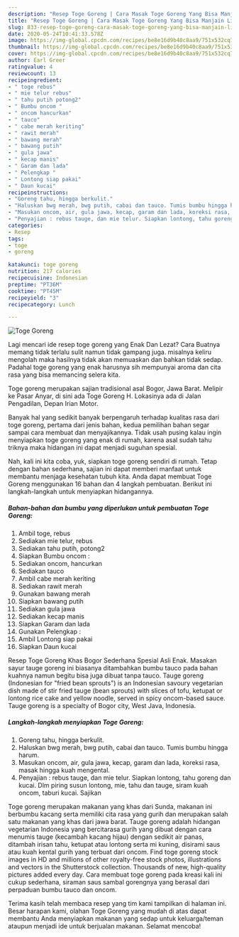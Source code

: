 ```yaml
---
description: "Resep Toge Goreng | Cara Masak Toge Goreng Yang Bisa Manjain Lidah"
title: "Resep Toge Goreng | Cara Masak Toge Goreng Yang Bisa Manjain Lidah"
slug: 833-resep-toge-goreng-cara-masak-toge-goreng-yang-bisa-manjain-lidah
date: 2020-05-24T10:41:33.578Z
image: https://img-global.cpcdn.com/recipes/be8e16d9b40c8aa9/751x532cq70/toge-goreng-foto-resep-utama.jpg
thumbnail: https://img-global.cpcdn.com/recipes/be8e16d9b40c8aa9/751x532cq70/toge-goreng-foto-resep-utama.jpg
cover: https://img-global.cpcdn.com/recipes/be8e16d9b40c8aa9/751x532cq70/toge-goreng-foto-resep-utama.jpg
author: Earl Greer
ratingvalue: 4
reviewcount: 13
recipeingredient:
- " toge rebus"
- " mie telur rebus"
- " tahu putih potong2"
- " Bumbu oncom "
- " oncom hancurkan"
- " tauco"
- " cabe merah keriting"
- " rawit merah"
- " bawang merah"
- " bawang putih"
- " gula jawa"
- " kecap manis"
- " Garam dan lada"
- " Pelengkap "
- " Lontong siap pakai"
- " Daun kucai"
recipeinstructions:
- "Goreng tahu, hingga berkulit."
- "Haluskan bwg merah, bwg putih, cabai dan tauco. Tumis bumbu hingga harum."
- "Masukan oncom, air, gula jawa, kecap, garam dan lada, koreksi rasa, masak hingga kuah mengental."
- "Penyajian : rebus tauge, dan mie telur. Siapkan lontong, tahu goreng dan kucai. Dlm piring susun lontong, mie, tahu dan tauge, siram kuah oncom, taburi kucai. Sajikan"
categories:
- Resep
tags:
- toge
- goreng

katakunci: toge goreng 
nutrition: 217 calories
recipecuisine: Indonesian
preptime: "PT36M"
cooktime: "PT45M"
recipeyield: "3"
recipecategory: Lunch

---
```



![Toge Goreng](https://img-global.cpcdn.com/recipes/be8e16d9b40c8aa9/751x532cq70/toge-goreng-foto-resep-utama.jpg)

Lagi mencari ide resep toge goreng yang Enak Dan Lezat? Cara Buatnya memang tidak terlalu sulit namun tidak gampang juga. misalnya keliru mengolah maka hasilnya tidak akan memuaskan dan bahkan tidak sedap. Padahal toge goreng yang enak harusnya sih mempunyai aroma dan cita rasa yang bisa memancing selera kita.

Toge goreng merupakan sajian tradisional asal Bogor, Jawa Barat. Melipir ke Pasar Anyar, di sini ada Toge Goreng H. Lokasinya ada di Jalan Pengadilan, Depan Irian Motor.

Banyak hal yang sedikit banyak berpengaruh terhadap kualitas rasa dari toge goreng, pertama dari jenis bahan, kedua pemilihan bahan segar sampai cara membuat dan menyajikannya. Tidak usah pusing kalau ingin menyiapkan toge goreng yang enak di rumah, karena asal sudah tahu triknya maka hidangan ini dapat menjadi suguhan spesial.


Nah, kali ini kita coba, yuk, siapkan toge goreng sendiri di rumah. Tetap dengan bahan sederhana, sajian ini dapat memberi manfaat untuk membantu menjaga kesehatan tubuh kita. Anda dapat membuat Toge Goreng menggunakan 16 bahan dan 4 langkah pembuatan. Berikut ini langkah-langkah untuk menyiapkan hidangannya.

<!--inarticleads1-->

##### Bahan-bahan dan bumbu yang diperlukan untuk pembuatan Toge Goreng:

1. Ambil  toge, rebus
1. Sediakan  mie telur, rebus
1. Sediakan  tahu putih, potong2
1. Siapkan  Bumbu oncom :
1. Sediakan  oncom, hancurkan
1. Sediakan  tauco
1. Ambil  cabe merah keriting
1. Sediakan  rawit merah
1. Gunakan  bawang merah
1. Siapkan  bawang putih
1. Sediakan  gula jawa
1. Sediakan  kecap manis
1. Siapkan  Garam dan lada
1. Gunakan  Pelengkap :
1. Ambil  Lontong siap pakai
1. Siapkan  Daun kucai


Resep Toge Goreng Khas Bogor Sederhana Spesial Asli Enak. Masakan sayur tauge goreng ini biasanya ditambahkan bumbu tauco pada bahan kuahnya namun begitu bisa juga dibuat tanpa tauco. Tauge goreng (Indonesian for &#34;fried bean sprouts&#34;) is an Indonesian savoury vegetarian dish made of stir fried tauge (bean sprouts) with slices of tofu, ketupat or lontong rice cake and yellow noodle, served in spicy oncom-based sauce. Tauge goreng is a specialty of Bogor city, West Java, Indonesia. 

<!--inarticleads2-->

##### Langkah-langkah menyiapkan Toge Goreng:

1. Goreng tahu, hingga berkulit.
1. Haluskan bwg merah, bwg putih, cabai dan tauco. Tumis bumbu hingga harum.
1. Masukan oncom, air, gula jawa, kecap, garam dan lada, koreksi rasa, masak hingga kuah mengental.
1. Penyajian : rebus tauge, dan mie telur. Siapkan lontong, tahu goreng dan kucai. Dlm piring susun lontong, mie, tahu dan tauge, siram kuah oncom, taburi kucai. Sajikan


Toge goreng merupakan makanan yang khas dari Sunda, makanan ini berbumbu kacang serta memiliki cita rasa yang gurih dan merupakan salah satu makanan yang khas dari jawa barat. Tauge goreng adalah hidangan vegetarian Indonesia yang bercitarasa gurih yang dibuat dengan cara menumis tauge (kecambah kacang hijau) dengan sedikit air panas, ditambah irisan tahu, ketupat atau lontong serta mi kuning, disirami saus atau kuah kental gurih yang terbuat dari oncom. Find toge goreng stock images in HD and millions of other royalty-free stock photos, illustrations and vectors in the Shutterstock collection. Thousands of new, high-quality pictures added every day. Cara membuat toge goreng pada kreasi kali ini cukup sederhana, siraman saus sambal gorengnya yang berasal dari perpaduan bumbu tauco dan oncom. 

Terima kasih telah membaca resep yang tim kami tampilkan di halaman ini. Besar harapan kami, olahan Toge Goreng yang mudah di atas dapat membantu Anda menyiapkan makanan yang sedap untuk keluarga/teman ataupun menjadi ide untuk berjualan makanan. Selamat mencoba!

